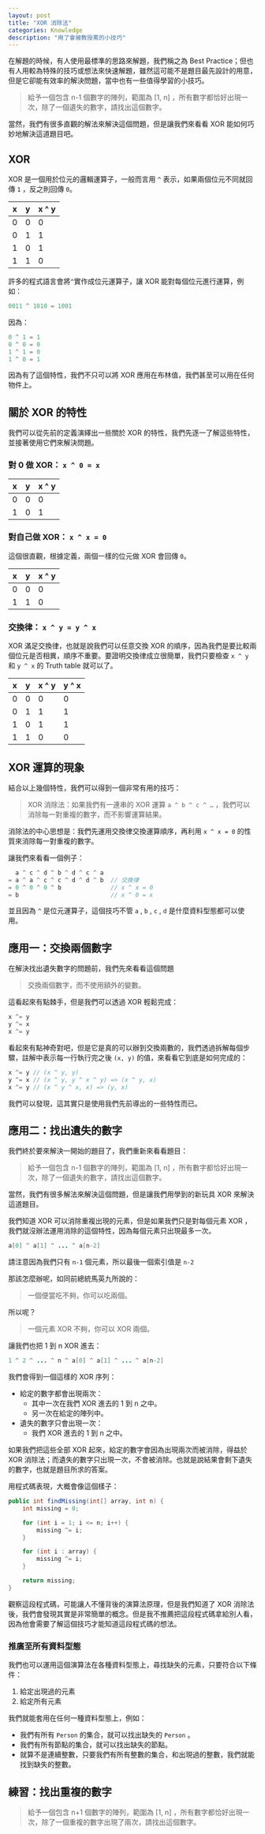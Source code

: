 ```yaml
---
layout: post
title: "XOR 消除法"
categories: Knowledge
description: "用了會被教授罵的小技巧"
---
```


在解題的時候，有人使用最標準的思路來解題，我們稱之為 Best Practice；但也有人用較為特殊的技巧或想法來快速解題，雖然這可能不是題目最先設計的用意，但是它卻能有效率的解決問題，當中也有一些值得學習的小技巧。

> 給予一個包含 n-1 個數字的陣列，範圍為 [1, n] ，所有數字都恰好出現一次，除了一個遺失的數字，請找出這個數字。

當然，我們有很多直觀的解法來解決這個問題，但是讓我們來看看 XOR 能如何巧妙地解決這道題目吧。

## XOR

XOR 是一個用於位元的邏輯運算子，一般而言用 `^` 表示，如果兩個位元不同就回傳 `1` ，反之則回傳 `0`。

| x | y | x ^ y |
| --- | --- | --- |
| 0 | 0 | 0 |
| 0 | 1 | 1 |
| 1 | 0 | 1 |
| 1 | 1 | 0 |

許多的程式語言會將`^`實作成位元運算子，讓 XOR 能對每個位元進行運算，例如：

```java
0011 ^ 1010 = 1001
```

因為：

```java
0 ^ 1 = 1
0 ^ 0 = 0
1 ^ 1 = 0
1 ^ 0 = 1
```

因為有了這個特性，我們不只可以將 XOR 應用在布林值，我們甚至可以用在任何物件上。

## 關於 XOR 的特性

我們可以從先前的定義演繹出一些關於 XOR 的特性，我們先逐一了解這些特性，並接著使用它們來解決問題。

### 對 0 做 XOR： `x ^ 0 = x`

| x | y | x ^ y |
| --- | --- | --- |
| 0 | 0 | 0 |
| 1 | 0 | 1 |

### 對自己做 XOR： `x ^ x = 0`

這個很直觀，根據定義，兩個一樣的位元做 XOR 會回傳 `0`。

| x | y | x ^ y |
| --- | --- | --- |
| 0 | 0 | 0 |
| 1 | 1 | 0 |

### 交換律： `x ^ y = y ^ x`

XOR 滿足交換律，也就是說我們可以任意交換 XOR 的順序，因為我們是要比較兩個位元是否相異，順序不重要。要證明交換律成立很簡單，我們只要檢查 `x ^ y` 和 `y ^ x` 的 Truth table 就可以了。

| x | y | x ^ y | y ^ x |
| --- | --- | --- | --- |
| 0 | 0 | 0 | 0 |
| 0 | 1 | 1 | 1 |
| 1 | 0 | 1 | 1 |
| 1 | 1 | 0 | 0 |

## XOR 運算的現象

結合以上幾個特性，我們可以得到一個非常有用的技巧：

> XOR 消除法：如果我們有一連串的 XOR 運算 `a ^ b ^ c ^ …` ，我們可以消除每一對重複的數字，而不影響運算結果。

消除法的中心思想是：我們先運用交換律交換運算順序，再利用 `x ^ x = 0` 的性質來消除每一對重複的數字。

讓我們來看看一個例子：

```java
  a ^ c ^ d ^ b ^ d ^ c ^ a
= a ^ a ^ c ^ c ^ d ^ d ^ b  // 交換律
= 0 ^ 0 ^ 0 ^ b              // x ^ x = 0
= b                          // x ^ 0 = x
```

並且因為 `^` 是位元運算子，這個技巧不管 `a` , `b` , `c` , `d` 是什麼資料型態都可以使用。

## 應用一：交換兩個數字

在解決找出遺失數字的問題前，我們先來看看這個問題

> 交換兩個數字，而不使用額外的變數。

這看起來有點棘手，但是我們可以透過 XOR 輕鬆完成：

```java
x ^= y
y ^= x
x ^= y
```

看起來有點神奇對吧，但是它是真的可以辦到交換兩數的，我們透過拆解每個步驟，註解中表示每一行執行完之後 `(x, y)` 的值，來看看它到底是如何完成的：

```java
x ^= y // (x ^ y, y)
y ^= x // (x ^ y, y ^ x ^ y) => (x ^ y, x)
x ^= y // (x ^ y ^ x, x) => (y, x)
```

我們可以發現，這其實只是使用我們先前導出的一些特性而已。

## 應用二：找出遺失的數字

我們終於要來解決一開始的題目了，我們重新來看看題目：

> 給予一個包含 n-1 個數字的陣列，範圍為 [1, n] ，所有數字都恰好出現一次，除了一個遺失的數字，請找出這個數字。

當然，我們有很多解法來解決這個問題，但是讓我們用學到的新玩具 XOR 來解決這道題目。

我們知道 XOR 可以消除重複出現的元素，但是如果我們只是對每個元素 XOR ，我們就沒辦法運用消除的這個特性，因為每個元素只出現最多一次。

```java
a[0] ^ a[1] ^ ... ^ a[n-2]
```

請注意因為我們只有 `n-1` 個元素，所以最後一個索引值是 `n-2`

那該怎麼辦呢，如同前總統馬英九所說的：

> 一個便當吃不夠，你可以吃兩個。

所以呢？

> 一個元素 XOR 不夠，你可以 XOR 兩個。

讓我們也把 1 到 n XOR 進去：

```java
1 ^ 2 ^ ... ^ n ^ a[0] ^ a[1] ^ ... ^ a[n-2]
```

我們會得到一個這樣的 XOR 序列：

- 給定的數字都會出現兩次：
    - 其中一次在我們 XOR 進去的 1 到 n 之中。
    - 另一次在給定的陣列中。
- 遺失的數字只會出現一次：
    - 我們 XOR 進去的 1 到 n 之中。

如果我們把這些全部 XOR 起來，給定的數字會因為出現兩次而被消除，得益於 XOR 消除法；而遺失的數字只出現一次，不會被消除。也就是說結果會剩下遺失的數字，也就是題目所求的答案。

用程式碼表現，大概會像這個樣子：

```java
public int findMissing(int[] array, int n) {
    int missing = 0;

    for (int i = 1; i <= n; i++) {
        missing ^= i;
    }

    for (int i : array) {
        missing ^= i;
    }

    return missing;
}
```

觀察這段程式碼，可能讓人不懂背後的演算法原理，但是我們知道了 XOR 消除法後，我們會發現其實是非常簡單的概念。但是我不推薦把這段程式碼拿給別人看，因為他會需要了解這個技巧才能知道這段程式碼的想法。

### 推廣至所有資料型態

我們也可以運用這個演算法在各種資料型態上，尋找缺失的元素，只要符合以下條件：

1. 給定出現過的元素
2. 給定所有元素

我們就能套用在任何一種資料型態上，例如：

- 我們有所有 `Person` 的集合，就可以找出缺失的 `Person` 。
- 我們有所有節點的集合，就可以找出缺失的節點。
- 就算不是連續整數，只要我們有所有整數的集合，和出現過的整數，我們就能找到缺失的整數。

## 練習：找出重複的數字

> 給予一個包含 n+1 個數字的陣列，範圍為 [1, n] ，所有數字都恰好出現一次，除了一個重複的數字出現了兩次，請找出這個數字。